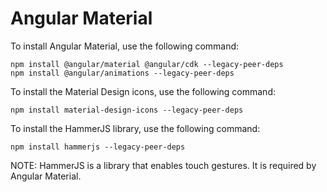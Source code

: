 # Angular Material

To install Angular Material, use the following command:

```shell
npm install @angular/material @angular/cdk --legacy-peer-deps
npm install @angular/animations --legacy-peer-deps
```

To install the Material Design icons, use the following command:

```shell
npm install material-design-icons --legacy-peer-deps
```

To install the HammerJS library, use the following command:

```shell
npm install hammerjs --legacy-peer-deps
```

NOTE: HammerJS is a library that enables touch gestures. It is required by Angular Material.
